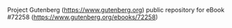Project Gutenberg (https://www.gutenberg.org) public repository
for eBook #72258 (https://www.gutenberg.org/ebooks/72258)
